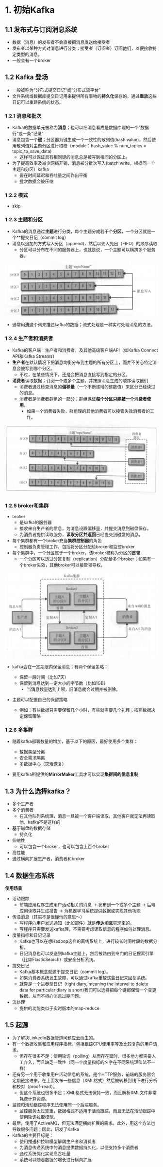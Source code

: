 # 1. 初始Kafka

## 1.1 发布式与订阅消息系统

 - 数据（消息）的发布者不会直接把消息发送给接受者
 - 发布者以某种方式对消息进行分类；接受者（订阅者）订阅他们，以便接收特定类型的消息。
 - 一般会有一个broker

## 1.2 Kafka 登场

 - 一般被称为“分布式提交日记“或“分布式流平台”
 - 文件系统或数据库提交日记用来提供所有事物的**持久化**保存的，通过**重放**这些日记可以重建系统的状态。

### 1.2.1 消息和批次

 - Kafka的数据单元被称为**消息**；也可以把消息看成是数据库理的一个”数据行“或一条”记录”
 - 消息包含一个**键**；分区器为键生成一个一致性的散列值(hash value)，然后使用散列值对主题分区进行取模（module：hash_value % num_topics = topic_to_save_data)
   - 这样可以保证具有相同键的消息总是被写到相同的分区上。
 - 为了提高效率及减少网络开销，消息被分批次写入(batch write，根据同一个主题和分区）kafka
   - 要在时间延迟和吞吐量之间作出平衡
   - 批次数据会被压缩

### 1.2.2 模式

 - skip

### 1.2.3 主题和分区

 - Kafka的消息通过**主题**进行分类，每个主题分成若干个**分区**，一个分区就是一个**提交日记（commit log）
 - 消息以追加的方式写入分区（append)，然后以先入先出（FIFO）的顺序读取
   - 分区可以分布在不同的服务器上，也就是说，一个主题可以横跨多个服务器。

<img src="./img/topic_and_partition.png"/>

 - 通常用**流**这个词来描述kafka的数据；流式处理是一种实时处理消息的方法。

### 1.2.4 生产者和消费者

 - Kafka的客户端：生产者和消费者，及其他高级客户端API（如Kafka Connect API和Kafka Streams）
 - **生产者**在默认情况下把消息均衡分布到主题的所有分区上，而并不关心特定消息会被写到哪个分区。
   - 不过，在某些情况下，还是会把消息直接写到指定的分区。
 - **消费者**读取数据；订阅一个或多个主题，并按照消息生成的顺序读取他们
   - 消费者通过检查消息的**偏移量**（一个不断递增的整数值）来区分已经读过的消息。
   - 消费者是消费者群组的一部分；群组保证**每个分区只能被一个消费者使用**。
     - 如果一个消费者失败，群组理的其他消费者可以接管失效消费者的工作。

<img src="./img/consumer_group.png"/>

### 1.2.5 broker和集群

 - broker
   - 是kafka的服务器
   - 接收来自生产者的信息，为消息设置偏移量，并提交消息到磁盘保存。
   - 为消费者提供读取服务，**读取分区并返回**已经提交到磁盘的消息。
 - 每个集群都有一个broker充当**集群控制器**的角色 
   - 控制器负责管理工作，包括将分区分配给broker和监控broker
 - 每个集群中，一个分区属于一个broker，该broker被称为分区的**首领**
   - 一个分区可以透过分区复制（replication）分配给多个broker；如果有一个broker失效，其他broker可以接管领导权。

<img src="./img/broker.png"/>

 - kafka会在一定期限内保留消息；有两个保留策略：
   - 保留一段时间（比如7天）
   - 保留到消息达到一定大小的字节数（比如1GB）
     - 当消息数量达到上限，旧消息就会过期并被删除。

 - 主题可以配置自己的保留策略
   - 例如：有些数据只需要保留几个小时，有些就需要几个礼拜；按照数据决定保留策略

### 1.2.6 多集群

 - 随着kafka部署数量的增加，基于以下的原因，最好使用多个集群：
   - 数据类型分离
   - 安全需求隔离
   - 多数据中心（灾难恢复）

 - 要用kafka所提供的**MirrorMaker**工具才可以实现**集群间的信息复制**

## 1.3 为什么选择kafka？

 - 多个生产者
 - 多个消费者
   - 在其他队列系统理，消息一旦被一个客户端读取，其他客户就无法再读取他。kafka不是这样的
 - 基于磁盘的数据存储
   - 持久化
 - 伸缩性
   - 可以包含一个broker，也可以包含上百个broker
 - 高性能
  - 通过横向扩展生产者，消费者和broker

## 1.4 数据生态系统

**使用场景**
 - 活动跟踪
   - 前端应用程序生成用户活动相关的消息 -> 发布到一个或多个主题 -> 后端应用读取并生成报告 -> 为机器学习系统提供数据或实现其他功能
 - 传递消息（其实不是很懂他的意思～）
   - 写程序向用户发送通知（比如邮件）就是**传达消息**实现来的。
   - 写程序只需要发送kafka理，不需要考虑读取信息的程序如何处理消息。
 - 度量指标和日记记录
   - Kafka也可以在想Hadoop这样的离线系统上，进行较长时间片段的数据分析。
   - 日记消息也可以发送到kafka主题上，然后被路由到专门的日记搜索引擎（比如ElasticSearch）或安全分析系统。
 - 提交日记
   - Kafka基本概念就源于提交日记（commit log）。
   - 如果消费者系统发生故障，可以通过kafka重放这些日记来回复系统。
   - 就算是一个进奏型日记（tight diary, meaning the interval to delete data for particular diary is short)我们可以选择把每个键都保留一个变更数据，从而不担心消息过期问题。
 - 流处理
   - 提供的功能类似于实时版本的map-reduce
  
## 1.5 起源
 - 为了解决LinkedIn数据管道问题应云而生的。
 - 有一个数据收集和应用程序指标，包括跟踪CPU使用率等及比较复杂的用户请求。
   - 但存在很多不足；使用轮询（polling）从而存在延时，很多地方都需要人工介入，而且缺乏一致性（同一个度量指标的名字在不同系统理叫法不一样）
 - 还有另一个用于收集用户活动信息的系统，是个HTTP服务，前端的服务器会定期链接进来，在上面发布一些信息（XML格式）然后被转移到线下进行分析和校对（proof-read）。
   - 但这个系统也很多不足；XML格式无法保持一致，而且解析XML文件非常耗费计算资源。
 - 监控和活动跟踪程序无法使用同一个后端服务。
   - 监控服务太过笨重，数据格式不适用于活动跟踪，而且无法在活动跟踪中使用轮询拉取模型。
 - 最后，使用了ActiveMQ，但无法满足横向扩展的需求。此外，用这个方法也导致很多问题；因此，研发了Kafka
 - Kafka的主要目标是：
   - 使用推送和拉取模型解耦生产者和消费者
   - 为消息传递系统中的消息提供数据持久化，以便支持多个消费者
   - 通过系统优化实现高吞吐量
   - 系统可以随着数据的增长进行横向扩展
   

